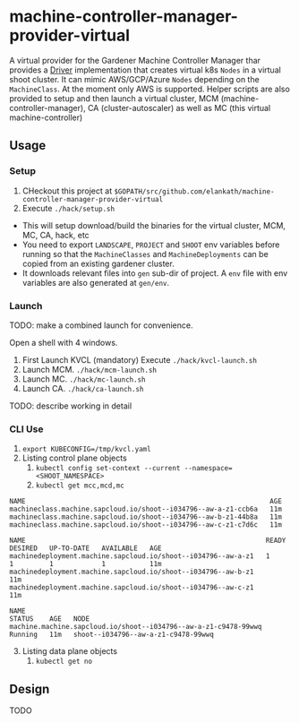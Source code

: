 # machine-controller-manager-provider-virtual

A virtual provider for the Gardener Machine Controller Manager thar provides a [Driver](https://github.com/gardener/machine-controller-manager/blob/f73366907e5c7a6c7b6fe2dad846ad6b646986db/pkg/util/provider/driver/driver.go#L17) implementation that creates virtual k8s `Nodes` in a virtual shoot cluster. It can mimic AWS/GCP/Azure `Nodes` depending on the `MachineClass`. At the moment only AWS is supported.  Helper scripts are also provided to setup and then launch a virtual cluster, MCM (machine-controller-manager), CA (cluster-autoscaler) as well as MC (this virtual machine-controller)

## Usage

### Setup 

1. CHeckout this project at  `$GOPATH/src/github.com/elankath/machine-controller-manager-provider-virtual`
2. Execute `./hack/setup.sh`
- This will setup download/build the binaries for the virtual cluster, MCM, MC, CA, hack, etc
- You need to export `LANDSCAPE`, `PROJECT` and `SHOOT` env variables before running so that the `MachineClasses` and `MachineDeployments` can be copied from an existing gardener cluster.
- It downloads relevant files into `gen` sub-dir of project. A `env` file with env variables are also generated at `gen/env`.

### Launch

TODO: make a combined launch for convenience.

Open a shell with 4 windows.
1. First Launch KVCL (mandatory) Execute `./hack/kvcl-launch.sh`
1. Launch MCM. `./hack/mcm-launch.sh`
1. Launch MC. `./hack/mc-launch.sh`
1. Launch CA. `./hack/ca-launch.sh`


TODO: describe working in detail

### CLI Use

1. `export KUBECONFIG=/tmp/kvcl.yaml`
2. Listing control plane objects
   1. `kubectl config set-context --current --namespace=<SHOOT_NAMESPACE>`
   2. `kubectl get mcc,mcd,mc`
```shell
NAME                                                             AGE
machineclass.machine.sapcloud.io/shoot--i034796--aw-a-z1-ccb6a   11m
machineclass.machine.sapcloud.io/shoot--i034796--aw-b-z1-44b8a   11m
machineclass.machine.sapcloud.io/shoot--i034796--aw-c-z1-c7d6c   11m

NAME                                                            READY   DESIRED   UP-TO-DATE   AVAILABLE   AGE
machinedeployment.machine.sapcloud.io/shoot--i034796--aw-a-z1   1       1         1            1           11m
machinedeployment.machine.sapcloud.io/shoot--i034796--aw-b-z1                                              11m
machinedeployment.machine.sapcloud.io/shoot--i034796--aw-c-z1                                              11m

NAME                                                              STATUS    AGE   NODE
machine.machine.sapcloud.io/shoot--i034796--aw-a-z1-c9478-99wwq   Running   11m   shoot--i034796--aw-a-z1-c9478-99wwq
```
3. Listing data plane objects
   1. `kubectl get no`

## Design

TODO
